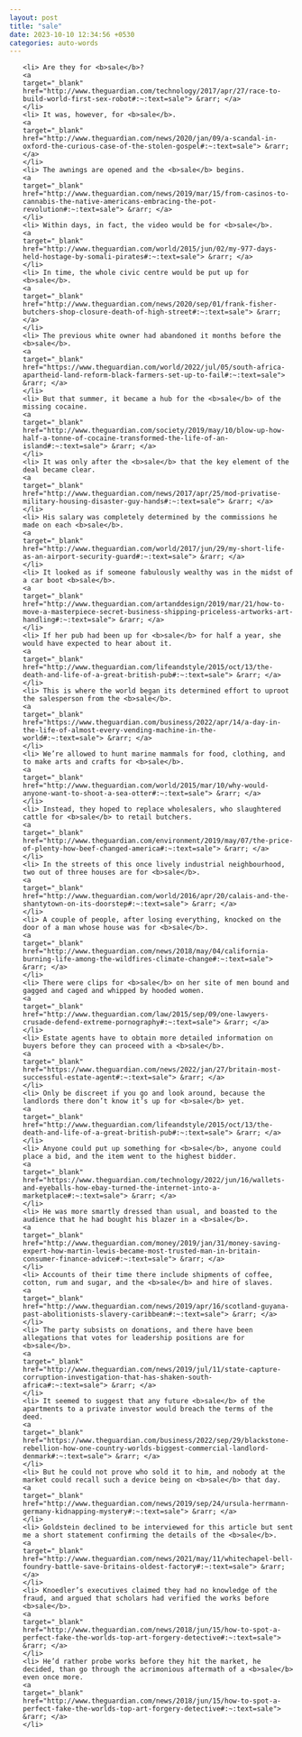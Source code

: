 ```yaml
---
layout: post
title: "sale"
date: 2023-10-10 12:34:56 +0530
categories: auto-words
---
```

<ol>

    <li> Are they for <b>sale</b>?
    <a 
    target="_blank" 
    href="http://www.theguardian.com/technology/2017/apr/27/race-to-build-world-first-sex-robot#:~:text=sale"> &rarr; </a>
    </li>
    <li> It was, however, for <b>sale</b>.
    <a 
    target="_blank" 
    href="http://www.theguardian.com/news/2020/jan/09/a-scandal-in-oxford-the-curious-case-of-the-stolen-gospel#:~:text=sale"> &rarr; </a>
    </li>
    <li> The awnings are opened and the <b>sale</b> begins.
    <a 
    target="_blank" 
    href="http://www.theguardian.com/news/2019/mar/15/from-casinos-to-cannabis-the-native-americans-embracing-the-pot-revolution#:~:text=sale"> &rarr; </a>
    </li>
    <li> Within days, in fact, the video would be for <b>sale</b>.
    <a 
    target="_blank" 
    href="http://www.theguardian.com/world/2015/jun/02/my-977-days-held-hostage-by-somali-pirates#:~:text=sale"> &rarr; </a>
    </li>
    <li> In time, the whole civic centre would be put up for <b>sale</b>.
    <a 
    target="_blank" 
    href="http://www.theguardian.com/news/2020/sep/01/frank-fisher-butchers-shop-closure-death-of-high-street#:~:text=sale"> &rarr; </a>
    </li>
    <li> The previous white owner had abandoned it months before the <b>sale</b>.
    <a 
    target="_blank" 
    href="https://www.theguardian.com/world/2022/jul/05/south-africa-apartheid-land-reform-black-farmers-set-up-to-fail#:~:text=sale"> &rarr; </a>
    </li>
    <li> But that summer, it became a hub for the <b>sale</b> of the missing cocaine.
    <a 
    target="_blank" 
    href="http://www.theguardian.com/society/2019/may/10/blow-up-how-half-a-tonne-of-cocaine-transformed-the-life-of-an-island#:~:text=sale"> &rarr; </a>
    </li>
    <li> It was only after the <b>sale</b> that the key element of the deal became clear.
    <a 
    target="_blank" 
    href="http://www.theguardian.com/news/2017/apr/25/mod-privatise-military-housing-disaster-guy-hands#:~:text=sale"> &rarr; </a>
    </li>
    <li> His salary was completely determined by the commissions he made on each <b>sale</b>.
    <a 
    target="_blank" 
    href="http://www.theguardian.com/world/2017/jun/29/my-short-life-as-an-airport-security-guard#:~:text=sale"> &rarr; </a>
    </li>
    <li> It looked as if someone fabulously wealthy was in the midst of a car boot <b>sale</b>.
    <a 
    target="_blank" 
    href="http://www.theguardian.com/artanddesign/2019/mar/21/how-to-move-a-masterpiece-secret-business-shipping-priceless-artworks-art-handling#:~:text=sale"> &rarr; </a>
    </li>
    <li> If her pub had been up for <b>sale</b> for half a year, she would have expected to hear about it.
    <a 
    target="_blank" 
    href="http://www.theguardian.com/lifeandstyle/2015/oct/13/the-death-and-life-of-a-great-british-pub#:~:text=sale"> &rarr; </a>
    </li>
    <li> This is where the world began its determined effort to uproot the salesperson from the <b>sale</b>.
    <a 
    target="_blank" 
    href="https://www.theguardian.com/business/2022/apr/14/a-day-in-the-life-of-almost-every-vending-machine-in-the-world#:~:text=sale"> &rarr; </a>
    </li>
    <li> We’re allowed to hunt marine mammals for food, clothing, and to make arts and crafts for <b>sale</b>.
    <a 
    target="_blank" 
    href="http://www.theguardian.com/world/2015/mar/10/why-would-anyone-want-to-shoot-a-sea-otter#:~:text=sale"> &rarr; </a>
    </li>
    <li> Instead, they hoped to replace wholesalers, who slaughtered cattle for <b>sale</b> to retail butchers.
    <a 
    target="_blank" 
    href="http://www.theguardian.com/environment/2019/may/07/the-price-of-plenty-how-beef-changed-america#:~:text=sale"> &rarr; </a>
    </li>
    <li> In the streets of this once lively industrial neighbourhood, two out of three houses are for <b>sale</b>.
    <a 
    target="_blank" 
    href="http://www.theguardian.com/world/2016/apr/20/calais-and-the-shantytown-on-its-doorstep#:~:text=sale"> &rarr; </a>
    </li>
    <li> A couple of people, after losing everything, knocked on the door of a man whose house was for <b>sale</b>.
    <a 
    target="_blank" 
    href="http://www.theguardian.com/news/2018/may/04/california-burning-life-among-the-wildfires-climate-change#:~:text=sale"> &rarr; </a>
    </li>
    <li> There were clips for <b>sale</b> on her site of men bound and gagged and caged and whipped by hooded women.
    <a 
    target="_blank" 
    href="http://www.theguardian.com/law/2015/sep/09/one-lawyers-crusade-defend-extreme-pornography#:~:text=sale"> &rarr; </a>
    </li>
    <li> Estate agents have to obtain more detailed information on buyers before they can proceed with a <b>sale</b>.
    <a 
    target="_blank" 
    href="https://www.theguardian.com/news/2022/jan/27/britain-most-successful-estate-agent#:~:text=sale"> &rarr; </a>
    </li>
    <li> Only be discreet if you go and look around, because the landlords there don’t know it’s up for <b>sale</b> yet.
    <a 
    target="_blank" 
    href="http://www.theguardian.com/lifeandstyle/2015/oct/13/the-death-and-life-of-a-great-british-pub#:~:text=sale"> &rarr; </a>
    </li>
    <li> Anyone could put up something for <b>sale</b>, anyone could place a bid, and the item went to the highest bidder.
    <a 
    target="_blank" 
    href="https://www.theguardian.com/technology/2022/jun/16/wallets-and-eyeballs-how-ebay-turned-the-internet-into-a-marketplace#:~:text=sale"> &rarr; </a>
    </li>
    <li> He was more smartly dressed than usual, and boasted to the audience that he had bought his blazer in a <b>sale</b>.
    <a 
    target="_blank" 
    href="http://www.theguardian.com/money/2019/jan/31/money-saving-expert-how-martin-lewis-became-most-trusted-man-in-britain-consumer-finance-advice#:~:text=sale"> &rarr; </a>
    </li>
    <li> Accounts of their time there include shipments of coffee, cotton, rum and sugar, and the <b>sale</b> and hire of slaves.
    <a 
    target="_blank" 
    href="http://www.theguardian.com/news/2019/apr/16/scotland-guyana-past-abolitionists-slavery-caribbean#:~:text=sale"> &rarr; </a>
    </li>
    <li> The party subsists on donations, and there have been allegations that votes for leadership positions are for <b>sale</b>.
    <a 
    target="_blank" 
    href="http://www.theguardian.com/news/2019/jul/11/state-capture-corruption-investigation-that-has-shaken-south-africa#:~:text=sale"> &rarr; </a>
    </li>
    <li> It seemed to suggest that any future <b>sale</b> of the apartments to a private investor would breach the terms of the deed.
    <a 
    target="_blank" 
    href="https://www.theguardian.com/business/2022/sep/29/blackstone-rebellion-how-one-country-worlds-biggest-commercial-landlord-denmark#:~:text=sale"> &rarr; </a>
    </li>
    <li> But he could not prove who sold it to him, and nobody at the market could recall such a device being on <b>sale</b> that day.
    <a 
    target="_blank" 
    href="http://www.theguardian.com/news/2019/sep/24/ursula-herrmann-germany-kidnapping-mystery#:~:text=sale"> &rarr; </a>
    </li>
    <li> Goldstein declined to be interviewed for this article but sent me a short statement confirming the details of the <b>sale</b>.
    <a 
    target="_blank" 
    href="http://www.theguardian.com/news/2021/may/11/whitechapel-bell-foundry-battle-save-britains-oldest-factory#:~:text=sale"> &rarr; </a>
    </li>
    <li> Knoedler’s executives claimed they had no knowledge of the fraud, and argued that scholars had verified the works before <b>sale</b>.
    <a 
    target="_blank" 
    href="http://www.theguardian.com/news/2018/jun/15/how-to-spot-a-perfect-fake-the-worlds-top-art-forgery-detective#:~:text=sale"> &rarr; </a>
    </li>
    <li> He’d rather probe works before they hit the market, he decided, than go through the acrimonious aftermath of a <b>sale</b> even once more.
    <a 
    target="_blank" 
    href="http://www.theguardian.com/news/2018/jun/15/how-to-spot-a-perfect-fake-the-worlds-top-art-forgery-detective#:~:text=sale"> &rarr; </a>
    </li>